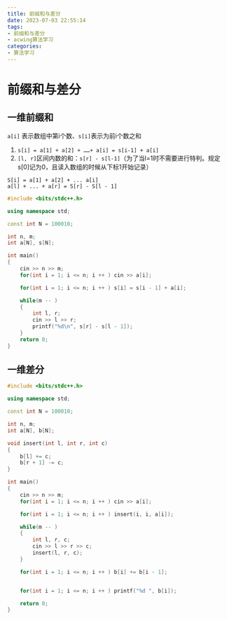 ```yaml
---
title: 前缀和与差分
date: 2023-07-03 22:55:14
tags:
- 前缀和与差分
- acwing算法学习
categories:
- 算法学习
---
```


# 前缀和与差分


<!--more-->
## 一维前缀和

`a[i]` 表示数组中第i个数、`s[i]`表示为前i个数之和

1. `s[i] = a[1] + a[2] + ……+ a[i] = s[i-1] + a[i]`
2. `[l, r]`区间内数的和：`s[r] - s[l-1]`（为了当l=1时不需要进行特判。规定s[0]记为0，且读入数组的时候从下标1开始记录）

```
S[i] = a[1] + a[2] + ... a[i]
a[l] + ... + a[r] = S[r] - S[l - 1]
```



```c++
#include <bits/stdc++.h>

using namespace std;

const int N = 100010;

int n, m;
int a[N], s[N];

int main()
{
    cin >> n >> m;
    for(int i = 1; i <= n; i ++ ) cin >> a[i];

    for(int i = 1; i <= n; i ++ ) s[i] = s[i - 1] + a[i];

    while(m -- )
    {
        int l, r;
        cin >> l >> r;
        printf("%d\n", s[r] - s[l - 1]);
    }
    return 0;
}
```

## 一维差分

```c++
#include <bits/stdc++.h>

using namespace std;

const int N = 100010;

int n, m;
int a[N], b[N];

void insert(int l, int r, int c)
{
    b[l] += c;
    b[r + 1] -= c;
}

int main()
{
    cin >> n >> m;
    for(int i = 1; i <= n; i ++ ) cin >> a[i];

    for(int i = 1; i <= n; i ++ ) insert(i, i, a[i]);

    while(m -- )
    {
        int l, r, c;
        cin >> l >> r >> c;
        insert(l, r, c);
    }

    for(int i = 1; i <= n; i ++ ) b[i] += b[i - 1];


    for(int i = 1; i <= n; i ++ ) printf("%d ", b[i]);

    return 0;
}

```

